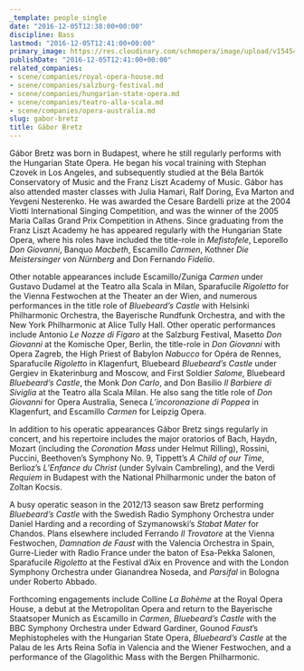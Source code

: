 ```yaml
---
_template: people_single
date: "2016-12-05T12:38:00+00:00"
discipline: Bass
lastmod: "2016-12-05T12:41:00+00:00"
primary_image: https://res.cloudinary.com/schmopera/image/upload/v1545409169/media/webhook-uploads/1480941613148/Gabor_Bretz_nopc_a_300dpi.jpg.jpg
publishDate: "2016-12-05T12:41:00+00:00"
related_companies:
- scene/companies/royal-opera-house.md
- scene/companies/salzburg-festival.md
- scene/companies/hungarian-state-opera.md
- scene/companies/teatro-alla-scala.md
- scene/companies/opera-australia.md
slug: gabor-bretz
title: Gábor Bretz
---
```


Gábor Bretz was born in Budapest, where he still regularly performs with the Hungarian State Opera. He began his vocal training with Stephan Czovek in Los Angeles, and subsequently studied at the Béla Bartók Conservatory of Music and the Franz Liszt Academy of Music. Gábor has also attended master classes with Julia Hamari, Ralf Doring, Eva Marton and Yevgeni Nesterenko. He was awarded the Cesare Bardelli prize at the 2004 Viotti International Singing Competition, and was the winner of the 2005 Maria Callas Grand Prix Competition in Athens.
Since graduating from the Franz Liszt Academy he has appeared regularly with the Hungarian State Opera, where his roles have included the title-role in *Mefistofele*, Leporello *Don Giovanni*, Banquo *Macbeth*, Escamillo *Carmen*, Kothner *Die Meistersinger von Nürnberg* and Don Fernando *Fidelio*. 

Other notable appearances include Escamillo/Zuniga *Carmen* under Gustavo Dudamel at the Teatro alla Scala in Milan, Sparafucile *Rigoletto* for the Vienna Festwochen at the Theater an der Wien, and numerous performances in the title role of *Bluebeard’s Castle* with Helsinki Philharmonic Orchestra, the Bayerische Rundfunk Orchestra, and with the New York Philharmonic at Alice Tully Hall. Other operatic performances include Antonio *Le Nozze di Figaro* at the Salzburg Festival, Masetto *Don Giovanni* at the Komische Oper, Berlin, the title-role in *Don Giovanni* with Opera Zagreb, the High Priest of Babylon *Nabucco* for Opéra de Rennes, Sparafucile *Rigoletto* in Klagenfurt, Bluebeard *Bluebeard’s Castle* under Gergiev in Ekaterinburg and Moscow, and First Soldier *Salome*, Bluebeard *Bluebeard’s Castle*, the Monk *Don Carlo*, and Don Basilio *Il Barbiere di Siviglia* at the Teatro alla Scala Milan. He also sang the title role of *Don Giovanni* for Opera Australia, Seneca *L’incoronazione di Poppea* in Klagenfurt, and Escamillo *Carmen* for Leipzig Opera.

In addition to his operatic appearances Gábor Bretz sings regularly in concert, and his repertoire includes the major oratorios of Bach, Haydn, Mozart (including the *Coronation Mass* under Helmut Rilling), Rossini, Puccini, Beethoven’s Symphony No. 9, Tippett’s *A Child of our Time*, Berlioz’s *L’Enfance du Christ* (under Sylvain Cambreling), and the Verdi *Requiem* in Budapest with the National Philharmonic under the baton of Zoltan Kocsis.

A busy operatic season in the 2012/13 season saw Bretz performing *Bluebeard’s Castle* with the Swedish Radio Symphony Orchestra under Daniel Harding and a recording of Szymanowski’s *Stabat Mater* for Chandos. Plans elsewhere included Ferrando *Il Trovatore* at the Vienna Festwochen, *Damnation de Faust* with the Valencia Orchestra in Spain, Gurre-Lieder with Radio France under the baton of Esa-Pekka Salonen, Sparafucile *Rigoletto* at the Festival d’Aix en Provence and with the London Symphony Orchestra under Gianandrea Noseda, and *Parsifal* in Bologna under Roberto Abbado.

Forthcoming engagements include Colline *La Bohème* at the Royal Opera House, a debut at the Metropolitan Opera and return to the Bayerische Staatsoper Munich as Escamillo in *Carmen*, *Bluebeard’s Castle* with the BBC Symphony Orchestra under Edward Gardiner, Gounod *Faust*’s Mephistopheles with the Hungarian State Opera, *Bluebeard’s Castle* at the Palau de les Arts Reina Sofía in Valencia and the Wiener Festwochen, and a performance of the Glagolithic Mass with the Bergen Philharmonic.
